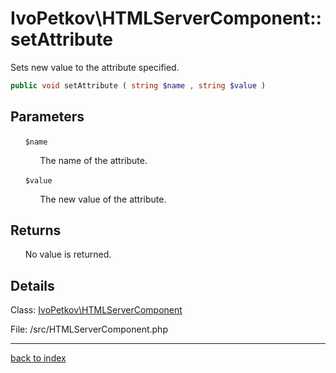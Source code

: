 # IvoPetkov\HTMLServerComponent::setAttribute

Sets new value to the attribute specified.

```php
public void setAttribute ( string $name , string $value )
```

## Parameters

&nbsp;&nbsp;&nbsp;&nbsp;&nbsp;&nbsp;`$name`

&nbsp;&nbsp;&nbsp;&nbsp;&nbsp;&nbsp;&nbsp;&nbsp;&nbsp;&nbsp;&nbsp;&nbsp;The name of the attribute.

&nbsp;&nbsp;&nbsp;&nbsp;&nbsp;&nbsp;`$value`

&nbsp;&nbsp;&nbsp;&nbsp;&nbsp;&nbsp;&nbsp;&nbsp;&nbsp;&nbsp;&nbsp;&nbsp;The new value of the attribute.

## Returns

&nbsp;&nbsp;&nbsp;&nbsp;&nbsp;&nbsp;No value is returned.

## Details

Class: [IvoPetkov\HTMLServerComponent](ivopetkov.htmlservercomponent.class.md)

File: /src/HTMLServerComponent.php

---

[back to index](index.md)


